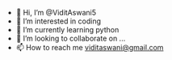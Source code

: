 - 👋 Hi, I’m @ViditAswani5
- 👀 I’m interested in coding
- 🌱 I’m currently learning python
- 💞️ I’m looking to collaborate on ...
- 📫 How to reach me viditaswani@gmail.com

<!---
ViditAswani5/ViditAswani5 is a ✨ special ✨ repository because its `README.md` (this file) appears on your GitHub profile.
You can click the Preview link to take a look at your changes.
--->
